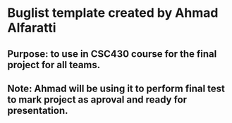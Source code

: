 # Buglist template created by Ahmad Alfaratti
## Purpose: to use in CSC430 course for the final project for all teams.
## Note: Ahmad will be using it to perform final test to mark project as aproval and ready for presentation. 
